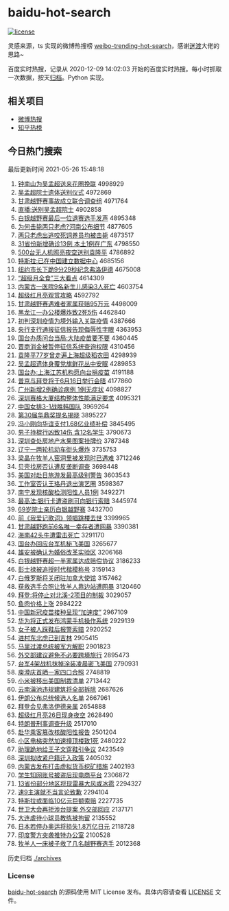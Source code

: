 # baidu-hot-search

[![license](https://img.shields.io/github/license/Arrackisarookie/baidu-hot-search)](https://github.com/Arrackisarookie/baidu-hot-search/blob/master/LICENSE)

灵感来源，ts 实现的微博热搜榜 [weibo-trending-hot-search](https://github.com/justjavac/weibo-trending-hot-search)，感谢[迷渡](https://github.com/justjavac)大佬的思路~

百度实时热搜，记录从 2020-12-09 14:02:03 开始的百度实时热搜。每小时抓取一次数据，按天[归档](./archives)。Python 实现。

## 相关项目
+ [微博热搜](https://github.com/Arrackisarookie/weibo-hot-search)
+ [知乎热榜](https://github.com/Arrackisarookie/zhihu-top-search)

## 今日热门搜索

<!-- Rank Begin -->

最后更新时间 2021-05-26 15:48:18

1. [钟南山为吴孟超送来花圈挽联](http://www.baidu.com/baidu?cl=3&tn=SE_baiduhomet8_jmjb7mjw&rsv_dl=fyb_top&fr=top1000&wd=%D6%D3%C4%CF%C9%BD%CE%AA%CE%E2%C3%CF%B3%AC%CB%CD%C0%B4%BB%A8%C8%A6%CD%EC%C1%AA) 4998929
1. [吴孟超院士遗体送别仪式](http://www.baidu.com/baidu?cl=3&tn=SE_baiduhomet8_jmjb7mjw&rsv_dl=fyb_top&fr=top1000&wd=%CE%E2%C3%CF%B3%AC%D4%BA%CA%BF%D2%C5%CC%E5%CB%CD%B1%F0%D2%C7%CA%BD) 4972869
1. [甘肃越野赛事故成立联合调查组](http://www.baidu.com/baidu?cl=3&tn=SE_baiduhomet8_jmjb7mjw&rsv_dl=fyb_top&fr=top1000&wd=%B8%CA%CB%E0%D4%BD%D2%B0%C8%FC%CA%C2%B9%CA%B3%C9%C1%A2%C1%AA%BA%CF%B5%F7%B2%E9%D7%E9) 4971764
1. [直播:送别吴孟超院士](http://www.baidu.com/baidu?cl=3&tn=SE_baiduhomet8_jmjb7mjw&rsv_dl=fyb_top&fr=top1000&wd=%D6%B1%B2%A5%3A%CB%CD%B1%F0%CE%E2%C3%CF%B3%AC%D4%BA%CA%BF) 4902858
1. [白银越野赛最后一位退赛选手发声](http://www.baidu.com/baidu?cl=3&tn=SE_baiduhomet8_jmjb7mjw&rsv_dl=fyb_top&fr=top1000&wd=%B0%D7%D2%F8%D4%BD%D2%B0%C8%FC%D7%EE%BA%F3%D2%BB%CE%BB%CD%CB%C8%FC%D1%A1%CA%D6%B7%A2%C9%F9) 4895348
1. [为何击毙两只老虎?河南公布细节](http://www.baidu.com/baidu?cl=3&tn=SE_baiduhomet8_jmjb7mjw&rsv_dl=fyb_top&fr=top1000&wd=%CE%AA%BA%CE%BB%F7%B1%D0%C1%BD%D6%BB%C0%CF%BB%A2%3F%BA%D3%C4%CF%B9%AB%B2%BC%CF%B8%BD%DA) 4877605
1. [两只老虎出逃咬死饲养员均被击毙](http://www.baidu.com/baidu?cl=3&tn=SE_baiduhomet8_jmjb7mjw&rsv_dl=fyb_top&fr=top1000&wd=%C1%BD%D6%BB%C0%CF%BB%A2%B3%F6%CC%D3%D2%A7%CB%C0%CB%C7%D1%F8%D4%B1%BE%F9%B1%BB%BB%F7%B1%D0) 4873517
1. [31省份新增确诊13例 本土1例在广东](http://www.baidu.com/baidu?cl=3&tn=SE_baiduhomet8_jmjb7mjw&rsv_dl=fyb_top&fr=top1000&wd=31%CA%A1%B7%DD%D0%C2%D4%F6%C8%B7%D5%EF13%C0%FD%20%B1%BE%CD%C11%C0%FD%D4%DA%B9%E3%B6%AB) 4798550
1. [500台无人机照亮夜空送别袁隆平](http://www.baidu.com/baidu?cl=3&tn=SE_baiduhomet8_jmjb7mjw&rsv_dl=fyb_top&fr=top1000&wd=500%CC%A8%CE%DE%C8%CB%BB%FA%D5%D5%C1%C1%D2%B9%BF%D5%CB%CD%B1%F0%D4%AC%C2%A1%C6%BD) 4786892
1. [特斯拉:已在中国建立数据中心](http://www.baidu.com/baidu?cl=3&tn=SE_baiduhomet8_jmjb7mjw&rsv_dl=fyb_top&fr=top1000&wd=%CC%D8%CB%B9%C0%AD%3A%D2%D1%D4%DA%D6%D0%B9%FA%BD%A8%C1%A2%CA%FD%BE%DD%D6%D0%D0%C4) 4685156
1. [纽约市长下跪9分29秒纪念弗洛伊德](http://www.baidu.com/baidu?cl=3&tn=SE_baiduhomet8_jmjb7mjw&rsv_dl=fyb_top&fr=top1000&wd=%C5%A6%D4%BC%CA%D0%B3%A4%CF%C2%B9%F29%B7%D629%C3%EB%BC%CD%C4%EE%B8%A5%C2%E5%D2%C1%B5%C2) 4675008
1. [“超级月全食”三大看点](http://www.baidu.com/baidu?cl=3&tn=SE_baiduhomet8_jmjb7mjw&rsv_dl=fyb_top&fr=top1000&wd=%A1%B0%B3%AC%BC%B6%D4%C2%C8%AB%CA%B3%A1%B1%C8%FD%B4%F3%BF%B4%B5%E3) 4614309
1. [内蒙古一医院9名新生儿感染3人死亡](http://www.baidu.com/baidu?cl=3&tn=SE_baiduhomet8_jmjb7mjw&rsv_dl=fyb_top&fr=top1000&wd=%C4%DA%C3%C9%B9%C5%D2%BB%D2%BD%D4%BA9%C3%FB%D0%C2%C9%FA%B6%F9%B8%D0%C8%BE3%C8%CB%CB%C0%CD%F6) 4603754
1. [超级红月亮观赏攻略](http://www.baidu.com/baidu?cl=3&tn=SE_baiduhomet8_jmjb7mjw&rsv_dl=fyb_top&fr=top1000&wd=%B3%AC%BC%B6%BA%EC%D4%C2%C1%C1%B9%DB%C9%CD%B9%A5%C2%D4) 4592792
1. [甘肃越野赛遇难者家属获赔95万元](http://www.baidu.com/baidu?cl=3&tn=SE_baiduhomet8_jmjb7mjw&rsv_dl=fyb_top&fr=top1000&wd=%B8%CA%CB%E0%D4%BD%D2%B0%C8%FC%D3%F6%C4%D1%D5%DF%BC%D2%CA%F4%BB%F1%C5%E295%CD%F2%D4%AA) 4498009
1. [黑龙江一办公楼爆炸致2死5伤](http://www.baidu.com/baidu?cl=3&tn=SE_baiduhomet8_jmjb7mjw&rsv_dl=fyb_top&fr=top1000&wd=%BA%DA%C1%FA%BD%AD%D2%BB%B0%EC%B9%AB%C2%A5%B1%AC%D5%A8%D6%C22%CB%C05%C9%CB) 4462840
1. [初判深圳疫情为境外输入关联疫情](http://www.baidu.com/baidu?cl=3&tn=SE_baiduhomet8_jmjb7mjw&rsv_dl=fyb_top&fr=top1000&wd=%B3%F5%C5%D0%C9%EE%DB%DA%D2%DF%C7%E9%CE%AA%BE%B3%CD%E2%CA%E4%C8%EB%B9%D8%C1%AA%D2%DF%C7%E9) 4387666
1. [央行支行通报征信报告现侮辱性字眼](http://www.baidu.com/baidu?cl=3&tn=SE_baiduhomet8_jmjb7mjw&rsv_dl=fyb_top&fr=top1000&wd=%D1%EB%D0%D0%D6%A7%D0%D0%CD%A8%B1%A8%D5%F7%D0%C5%B1%A8%B8%E6%CF%D6%CE%EA%C8%E8%D0%D4%D7%D6%D1%DB) 4363953
1. [国台办质问台当局:大陆疫苗要不要](http://www.baidu.com/baidu?cl=3&tn=SE_baiduhomet8_jmjb7mjw&rsv_dl=fyb_top&fr=top1000&wd=%B9%FA%CC%A8%B0%EC%D6%CA%CE%CA%CC%A8%B5%B1%BE%D6%3A%B4%F3%C2%BD%D2%DF%C3%E7%D2%AA%B2%BB%D2%AA) 4360445
1. [晋商消金被暂停征信系统查询权限](http://www.baidu.com/baidu?cl=3&tn=SE_baiduhomet8_jmjb7mjw&rsv_dl=fyb_top&fr=top1000&wd=%BD%FA%C9%CC%CF%FB%BD%F0%B1%BB%D4%DD%CD%A3%D5%F7%D0%C5%CF%B5%CD%B3%B2%E9%D1%AF%C8%A8%CF%DE) 4310456
1. [袁隆平77岁曾走遍上海超级稻农田](http://www.baidu.com/baidu?cl=3&tn=SE_baiduhomet8_jmjb7mjw&rsv_dl=fyb_top&fr=top1000&wd=%D4%AC%C2%A1%C6%BD77%CB%EA%D4%F8%D7%DF%B1%E9%C9%CF%BA%A3%B3%AC%BC%B6%B5%BE%C5%A9%CC%EF) 4298939
1. [吴孟超遗体身覆党旗鲜花丛中安眠](http://www.baidu.com/baidu?cl=3&tn=SE_baiduhomet8_jmjb7mjw&rsv_dl=fyb_top&fr=top1000&wd=%CE%E2%C3%CF%B3%AC%D2%C5%CC%E5%C9%ED%B8%B2%B5%B3%C6%EC%CF%CA%BB%A8%B4%D4%D6%D0%B0%B2%C3%DF) 4289853
1. [国台办:上海江苏机构愿向台捐疫苗](http://www.baidu.com/baidu?cl=3&tn=SE_baiduhomet8_jmjb7mjw&rsv_dl=fyb_top&fr=top1000&wd=%B9%FA%CC%A8%B0%EC%3A%C9%CF%BA%A3%BD%AD%CB%D5%BB%FA%B9%B9%D4%B8%CF%F2%CC%A8%BE%E8%D2%DF%C3%E7) 4191188
1. [普京与拜登将于6月16日举行会晤](http://www.baidu.com/baidu?cl=3&tn=SE_baiduhomet8_jmjb7mjw&rsv_dl=fyb_top&fr=top1000&wd=%C6%D5%BE%A9%D3%EB%B0%DD%B5%C7%BD%AB%D3%DA6%D4%C216%C8%D5%BE%D9%D0%D0%BB%E1%CE%EE) 4177860
1. [广州新增2例确诊病例 1例无症状](http://www.baidu.com/baidu?cl=3&tn=SE_baiduhomet8_jmjb7mjw&rsv_dl=fyb_top&fr=top1000&wd=%B9%E3%D6%DD%D0%C2%D4%F62%C0%FD%C8%B7%D5%EF%B2%A1%C0%FD%201%C0%FD%CE%DE%D6%A2%D7%B4) 4098827
1. [深圳赛格大厦结构整体性能满足要求](http://www.baidu.com/baidu?cl=3&tn=SE_baiduhomet8_jmjb7mjw&rsv_dl=fyb_top&fr=top1000&wd=%C9%EE%DB%DA%C8%FC%B8%F1%B4%F3%CF%C3%BD%E1%B9%B9%D5%FB%CC%E5%D0%D4%C4%DC%C2%FA%D7%E3%D2%AA%C7%F3) 4095321
1. [中国女排3-1战胜韩国队](http://www.baidu.com/baidu?cl=3&tn=SE_baiduhomet8_jmjb7mjw&rsv_dl=fyb_top&fr=top1000&wd=%D6%D0%B9%FA%C5%AE%C5%C53-1%D5%BD%CA%A4%BA%AB%B9%FA%B6%D3) 3969264
1. [第30届华鼎奖提名揭晓](http://www.baidu.com/baidu?cl=3&tn=SE_baiduhomet8_jmjb7mjw&rsv_dl=fyb_top&fr=top1000&wd=%B5%DA30%BD%EC%BB%AA%B6%A6%BD%B1%CC%E1%C3%FB%BD%D2%CF%FE) 3895227
1. [冯小刚向华谊支付1.68亿业绩补偿](http://www.baidu.com/baidu?cl=3&tn=SE_baiduhomet8_jmjb7mjw&rsv_dl=fyb_top&fr=top1000&wd=%B7%EB%D0%A1%B8%D5%CF%F2%BB%AA%D2%EA%D6%A7%B8%B61.68%D2%DA%D2%B5%BC%A8%B2%B9%B3%A5) 3845495
1. [男子持棍行凶致14伤 含12名学生](http://www.baidu.com/baidu?cl=3&tn=SE_baiduhomet8_jmjb7mjw&rsv_dl=fyb_top&fr=top1000&wd=%C4%D0%D7%D3%B3%D6%B9%F7%D0%D0%D0%D7%D6%C214%C9%CB%20%BA%AC12%C3%FB%D1%A7%C9%FA) 3790673
1. [深圳查处房地产水果图案挂牌价](http://www.baidu.com/baidu?cl=3&tn=SE_baiduhomet8_jmjb7mjw&rsv_dl=fyb_top&fr=top1000&wd=%C9%EE%DB%DA%B2%E9%B4%A6%B7%BF%B5%D8%B2%FA%CB%AE%B9%FB%CD%BC%B0%B8%B9%D2%C5%C6%BC%DB) 3787348
1. [辽宁一两轮机动车街头爆炸](http://www.baidu.com/baidu?cl=3&tn=SE_baiduhomet8_jmjb7mjw&rsv_dl=fyb_top&fr=top1000&wd=%C1%C9%C4%FE%D2%BB%C1%BD%C2%D6%BB%FA%B6%AF%B3%B5%BD%D6%CD%B7%B1%AC%D5%A8) 3735753
1. [梁晶在牧羊人窑洞里被发现时已遇难](http://www.baidu.com/baidu?cl=3&tn=SE_baiduhomet8_jmjb7mjw&rsv_dl=fyb_top&fr=top1000&wd=%C1%BA%BE%A7%D4%DA%C4%C1%D1%F2%C8%CB%D2%A4%B6%B4%C0%EF%B1%BB%B7%A2%CF%D6%CA%B1%D2%D1%D3%F6%C4%D1) 3712246
1. [贝壳找房否认遭反垄断调查](http://www.baidu.com/baidu?cl=3&tn=SE_baiduhomet8_jmjb7mjw&rsv_dl=fyb_top&fr=top1000&wd=%B1%B4%BF%C7%D5%D2%B7%BF%B7%F1%C8%CF%D4%E2%B7%B4%C2%A2%B6%CF%B5%F7%B2%E9) 3698448
1. [美国对赴日旅游发最高级别警告](http://www.baidu.com/baidu?cl=3&tn=SE_baiduhomet8_jmjb7mjw&rsv_dl=fyb_top&fr=top1000&wd=%C3%C0%B9%FA%B6%D4%B8%B0%C8%D5%C2%C3%D3%CE%B7%A2%D7%EE%B8%DF%BC%B6%B1%F0%BE%AF%B8%E6) 3603543
1. [工作室否认王珞丹退出演艺圈](http://www.baidu.com/baidu?cl=3&tn=SE_baiduhomet8_jmjb7mjw&rsv_dl=fyb_top&fr=top1000&wd=%B9%A4%D7%F7%CA%D2%B7%F1%C8%CF%CD%F5%E7%F3%B5%A4%CD%CB%B3%F6%D1%DD%D2%D5%C8%A6) 3598367
1. [南宁发现核酸检测阳性人员1例](http://www.baidu.com/baidu?cl=3&tn=SE_baiduhomet8_jmjb7mjw&rsv_dl=fyb_top&fr=top1000&wd=%C4%CF%C4%FE%B7%A2%CF%D6%BA%CB%CB%E1%BC%EC%B2%E2%D1%F4%D0%D4%C8%CB%D4%B11%C0%FD) 3492271
1. [最高法:银行卡遭盗刷可向银行索赔](http://www.baidu.com/baidu?cl=3&tn=SE_baiduhomet8_jmjb7mjw&rsv_dl=fyb_top&fr=top1000&wd=%D7%EE%B8%DF%B7%A8%3A%D2%F8%D0%D0%BF%A8%D4%E2%B5%C1%CB%A2%BF%C9%CF%F2%D2%F8%D0%D0%CB%F7%C5%E2) 3445974
1. [69岁院士亲历白银越野赛](http://www.baidu.com/baidu?cl=3&tn=SE_baiduhomet8_jmjb7mjw&rsv_dl=fyb_top&fr=top1000&wd=69%CB%EA%D4%BA%CA%BF%C7%D7%C0%FA%B0%D7%D2%F8%D4%BD%D2%B0%C8%FC) 3432700
1. [前《我爱记歌词》领唱跳楼去世](http://www.baidu.com/baidu?cl=3&tn=SE_baiduhomet8_jmjb7mjw&rsv_dl=fyb_top&fr=top1000&wd=%C7%B0%A1%B6%CE%D2%B0%AE%BC%C7%B8%E8%B4%CA%A1%B7%C1%EC%B3%AA%CC%F8%C2%A5%C8%A5%CA%C0) 3399965
1. [甘肃越野跑前6名唯一幸存者遭网暴](http://www.baidu.com/baidu?cl=3&tn=SE_baiduhomet8_jmjb7mjw&rsv_dl=fyb_top&fr=top1000&wd=%B8%CA%CB%E0%D4%BD%D2%B0%C5%DC%C7%B06%C3%FB%CE%A8%D2%BB%D0%D2%B4%E6%D5%DF%D4%E2%CD%F8%B1%A9) 3390381
1. [海南42头牛遭雷击死亡](http://www.baidu.com/baidu?cl=3&tn=SE_baiduhomet8_jmjb7mjw&rsv_dl=fyb_top&fr=top1000&wd=%BA%A3%C4%CF42%CD%B7%C5%A3%D4%E2%C0%D7%BB%F7%CB%C0%CD%F6) 3291170
1. [国台办回应台军机秘飞美国](http://www.baidu.com/baidu?cl=3&tn=SE_baiduhomet8_jmjb7mjw&rsv_dl=fyb_top&fr=top1000&wd=%B9%FA%CC%A8%B0%EC%BB%D8%D3%A6%CC%A8%BE%FC%BB%FA%C3%D8%B7%C9%C3%C0%B9%FA) 3265677
1. [雄安被确认为婚俗改革实验区](http://www.baidu.com/baidu?cl=3&tn=SE_baiduhomet8_jmjb7mjw&rsv_dl=fyb_top&fr=top1000&wd=%D0%DB%B0%B2%B1%BB%C8%B7%C8%CF%CE%AA%BB%E9%CB%D7%B8%C4%B8%EF%CA%B5%D1%E9%C7%F8) 3206168
1. [白银越野赛超一半家属达成赔偿协议](http://www.baidu.com/baidu?cl=3&tn=SE_baiduhomet8_jmjb7mjw&rsv_dl=fyb_top&fr=top1000&wd=%B0%D7%D2%F8%D4%BD%D2%B0%C8%FC%B3%AC%D2%BB%B0%EB%BC%D2%CA%F4%B4%EF%B3%C9%C5%E2%B3%A5%D0%AD%D2%E9) 3186233
1. [彭士禄被追授时代楷模称号](http://www.baidu.com/baidu?cl=3&tn=SE_baiduhomet8_jmjb7mjw&rsv_dl=fyb_top&fr=top1000&wd=%C5%ED%CA%BF%C2%BB%B1%BB%D7%B7%CA%DA%CA%B1%B4%FA%BF%AC%C4%A3%B3%C6%BA%C5) 3159143
1. [白俄罗斯将关闭驻加拿大使馆](http://www.baidu.com/baidu?cl=3&tn=SE_baiduhomet8_jmjb7mjw&rsv_dl=fyb_top&fr=top1000&wd=%B0%D7%B6%ED%C2%DE%CB%B9%BD%AB%B9%D8%B1%D5%D7%A4%BC%D3%C4%C3%B4%F3%CA%B9%B9%DD) 3157462
1. [获救选手合照让牧羊人靠边站遭网暴](http://www.baidu.com/baidu?cl=3&tn=SE_baiduhomet8_jmjb7mjw&rsv_dl=fyb_top&fr=top1000&wd=%BB%F1%BE%C8%D1%A1%CA%D6%BA%CF%D5%D5%C8%C3%C4%C1%D1%F2%C8%CB%BF%BF%B1%DF%D5%BE%D4%E2%CD%F8%B1%A9) 3120460
1. [拜登:将停止对北溪-2项目的制裁](http://www.baidu.com/baidu?cl=3&tn=SE_baiduhomet8_jmjb7mjw&rsv_dl=fyb_top&fr=top1000&wd=%B0%DD%B5%C7%3A%BD%AB%CD%A3%D6%B9%B6%D4%B1%B1%CF%AA-2%CF%EE%C4%BF%B5%C4%D6%C6%B2%C3) 3029057
1. [鱼肉价格上涨](http://www.baidu.com/baidu?cl=3&tn=SE_baiduhomet8_jmjb7mjw&rsv_dl=fyb_top&fr=top1000&wd=%D3%E3%C8%E2%BC%DB%B8%F1%C9%CF%D5%C7) 2984222
1. [中国新冠疫苗接种呈现“加速度”](http://www.baidu.com/baidu?cl=3&tn=SE_baiduhomet8_jmjb7mjw&rsv_dl=fyb_top&fr=top1000&wd=%D6%D0%B9%FA%D0%C2%B9%DA%D2%DF%C3%E7%BD%D3%D6%D6%B3%CA%CF%D6%A1%B0%BC%D3%CB%D9%B6%C8%A1%B1) 2967109
1. [华为将正式发布鸿蒙手机操作系统](http://www.baidu.com/baidu?cl=3&tn=SE_baiduhomet8_jmjb7mjw&rsv_dl=fyb_top&fr=top1000&wd=%BB%AA%CE%AA%BD%AB%D5%FD%CA%BD%B7%A2%B2%BC%BA%E8%C3%C9%CA%D6%BB%FA%B2%D9%D7%F7%CF%B5%CD%B3) 2929139
1. [女子被人踩鞋后报警索赔](http://www.baidu.com/baidu?cl=3&tn=SE_baiduhomet8_jmjb7mjw&rsv_dl=fyb_top&fr=top1000&wd=%C5%AE%D7%D3%B1%BB%C8%CB%B2%C8%D0%AC%BA%F3%B1%A8%BE%AF%CB%F7%C5%E2) 2920252
1. [进村东北虎已到吉林](http://www.baidu.com/baidu?cl=3&tn=SE_baiduhomet8_jmjb7mjw&rsv_dl=fyb_top&fr=top1000&wd=%BD%F8%B4%E5%B6%AB%B1%B1%BB%A2%D2%D1%B5%BD%BC%AA%C1%D6) 2905415
1. [马里过渡总统被军方解职](http://www.baidu.com/baidu?cl=3&tn=SE_baiduhomet8_jmjb7mjw&rsv_dl=fyb_top&fr=top1000&wd=%C2%ED%C0%EF%B9%FD%B6%C9%D7%DC%CD%B3%B1%BB%BE%FC%B7%BD%BD%E2%D6%B0) 2901823
1. [外交部建议避免不必要跨境旅行](http://www.baidu.com/baidu?cl=3&tn=SE_baiduhomet8_jmjb7mjw&rsv_dl=fyb_top&fr=top1000&wd=%CD%E2%BD%BB%B2%BF%BD%A8%D2%E9%B1%DC%C3%E2%B2%BB%B1%D8%D2%AA%BF%E7%BE%B3%C2%C3%D0%D0) 2895473
1. [台军4架战机抹掉涂装凌晨密飞美国](http://www.baidu.com/baidu?cl=3&tn=SE_baiduhomet8_jmjb7mjw&rsv_dl=fyb_top&fr=top1000&wd=%CC%A8%BE%FC4%BC%DC%D5%BD%BB%FA%C4%A8%B5%F4%CD%BF%D7%B0%C1%E8%B3%BF%C3%DC%B7%C9%C3%C0%B9%FA) 2790931
1. [庾澄庆首晒一家四口合照](http://www.baidu.com/baidu?cl=3&tn=SE_baiduhomet8_jmjb7mjw&rsv_dl=fyb_top&fr=top1000&wd=%E2%D7%B3%CE%C7%EC%CA%D7%C9%B9%D2%BB%BC%D2%CB%C4%BF%DA%BA%CF%D5%D5) 2748819
1. [小米被移出美国制裁清单](http://www.baidu.com/baidu?cl=3&tn=SE_baiduhomet8_jmjb7mjw&rsv_dl=fyb_top&fr=top1000&wd=%D0%A1%C3%D7%B1%BB%D2%C6%B3%F6%C3%C0%B9%FA%D6%C6%B2%C3%C7%E5%B5%A5) 2713442
1. [云南滇池违规建筑将全部拆除](http://www.baidu.com/baidu?cl=3&tn=SE_baiduhomet8_jmjb7mjw&rsv_dl=fyb_top&fr=top1000&wd=%D4%C6%C4%CF%B5%E1%B3%D8%CE%A5%B9%E6%BD%A8%D6%FE%BD%AB%C8%AB%B2%BF%B2%F0%B3%FD) 2687626
1. [伊朗公布总统候选人名单](http://www.baidu.com/baidu?cl=3&tn=SE_baiduhomet8_jmjb7mjw&rsv_dl=fyb_top&fr=top1000&wd=%D2%C1%C0%CA%B9%AB%B2%BC%D7%DC%CD%B3%BA%F2%D1%A1%C8%CB%C3%FB%B5%A5) 2667961
1. [拜登会见弗洛伊德亲属](http://www.baidu.com/baidu?cl=3&tn=SE_baiduhomet8_jmjb7mjw&rsv_dl=fyb_top&fr=top1000&wd=%B0%DD%B5%C7%BB%E1%BC%FB%B8%A5%C2%E5%D2%C1%B5%C2%C7%D7%CA%F4) 2654888
1. [超级红月亮26日现身夜空](http://www.baidu.com/baidu?cl=3&tn=SE_baiduhomet8_jmjb7mjw&rsv_dl=fyb_top&fr=top1000&wd=%B3%AC%BC%B6%BA%EC%D4%C2%C1%C126%C8%D5%CF%D6%C9%ED%D2%B9%BF%D5) 2628490
1. [特朗普刑事调查升级](http://www.baidu.com/baidu?cl=3&tn=SE_baiduhomet8_jmjb7mjw&rsv_dl=fyb_top&fr=top1000&wd=%CC%D8%C0%CA%C6%D5%D0%CC%CA%C2%B5%F7%B2%E9%C9%FD%BC%B6) 2517010
1. [赴华乘客篡改核酸阳性报告](http://www.baidu.com/baidu?cl=3&tn=SE_baiduhomet8_jmjb7mjw&rsv_dl=fyb_top&fr=top1000&wd=%B8%B0%BB%AA%B3%CB%BF%CD%B4%DB%B8%C4%BA%CB%CB%E1%D1%F4%D0%D4%B1%A8%B8%E6) 2501204
1. [小区电梯突然加速撞顶楼致1死](http://www.baidu.com/baidu?cl=3&tn=SE_baiduhomet8_jmjb7mjw&rsv_dl=fyb_top&fr=top1000&wd=%D0%A1%C7%F8%B5%E7%CC%DD%CD%BB%C8%BB%BC%D3%CB%D9%D7%B2%B6%A5%C2%A5%D6%C21%CB%C0) 2480222
1. [助理跪地给王子文穿鞋引争议](http://www.baidu.com/baidu?cl=3&tn=SE_baiduhomet8_jmjb7mjw&rsv_dl=fyb_top&fr=top1000&wd=%D6%FA%C0%ED%B9%F2%B5%D8%B8%F8%CD%F5%D7%D3%CE%C4%B4%A9%D0%AC%D2%FD%D5%F9%D2%E9) 2423549
1. [深圳拟收紧户籍迁入政策](http://www.baidu.com/baidu?cl=3&tn=SE_baiduhomet8_jmjb7mjw&rsv_dl=fyb_top&fr=top1000&wd=%C9%EE%DB%DA%C4%E2%CA%D5%BD%F4%BB%A7%BC%AE%C7%A8%C8%EB%D5%FE%B2%DF) 2405032
1. [内蒙古发布打击虚拟货币挖矿措施](http://www.baidu.com/baidu?cl=3&tn=SE_baiduhomet8_jmjb7mjw&rsv_dl=fyb_top&fr=top1000&wd=%C4%DA%C3%C9%B9%C5%B7%A2%B2%BC%B4%F2%BB%F7%D0%E9%C4%E2%BB%F5%B1%D2%CD%DA%BF%F3%B4%EB%CA%A9) 2402193
1. [学生知网账号被盗后现电商平台](http://www.baidu.com/baidu?cl=3&tn=SE_baiduhomet8_jmjb7mjw&rsv_dl=fyb_top&fr=top1000&wd=%D1%A7%C9%FA%D6%AA%CD%F8%D5%CB%BA%C5%B1%BB%B5%C1%BA%F3%CF%D6%B5%E7%C9%CC%C6%BD%CC%A8) 2306872
1. [13省份部分地区将现雷暴大风或冰雹](http://www.baidu.com/baidu?cl=3&tn=SE_baiduhomet8_jmjb7mjw&rsv_dl=fyb_top&fr=top1000&wd=13%CA%A1%B7%DD%B2%BF%B7%D6%B5%D8%C7%F8%BD%AB%CF%D6%C0%D7%B1%A9%B4%F3%B7%E7%BB%F2%B1%F9%B1%A2) 2294327
1. [速9主演就不当言论致歉](http://www.baidu.com/baidu?cl=3&tn=SE_baiduhomet8_jmjb7mjw&rsv_dl=fyb_top&fr=top1000&wd=%CB%D99%D6%F7%D1%DD%BE%CD%B2%BB%B5%B1%D1%D4%C2%DB%D6%C2%C7%B8) 2294104
1. [特斯拉或面临10亿元巨额索赔](http://www.baidu.com/baidu?cl=3&tn=SE_baiduhomet8_jmjb7mjw&rsv_dl=fyb_top&fr=top1000&wd=%CC%D8%CB%B9%C0%AD%BB%F2%C3%E6%C1%D910%D2%DA%D4%AA%BE%DE%B6%EE%CB%F7%C5%E2) 2227735
1. [世卫大会再拒涉台提案 外交部回应](http://www.baidu.com/baidu?cl=3&tn=SE_baiduhomet8_jmjb7mjw&rsv_dl=fyb_top&fr=top1000&wd=%CA%C0%CE%C0%B4%F3%BB%E1%D4%D9%BE%DC%C9%E6%CC%A8%CC%E1%B0%B8%20%CD%E2%BD%BB%B2%BF%BB%D8%D3%A6) 2137171
1. [大连虐待小球员教练被拘留](http://www.baidu.com/baidu?cl=3&tn=SE_baiduhomet8_jmjb7mjw&rsv_dl=fyb_top&fr=top1000&wd=%B4%F3%C1%AC%C5%B0%B4%FD%D0%A1%C7%F2%D4%B1%BD%CC%C1%B7%B1%BB%BE%D0%C1%F4) 2135552
1. [日本若停办奥运将损失1.8万亿日元](http://www.baidu.com/baidu?cl=3&tn=SE_baiduhomet8_jmjb7mjw&rsv_dl=fyb_top&fr=top1000&wd=%C8%D5%B1%BE%C8%F4%CD%A3%B0%EC%B0%C2%D4%CB%BD%AB%CB%F0%CA%A71.8%CD%F2%D2%DA%C8%D5%D4%AA) 2118728
1. [印度警方突袭推特办公室](http://www.baidu.com/baidu?cl=3&tn=SE_baiduhomet8_jmjb7mjw&rsv_dl=fyb_top&fr=top1000&wd=%D3%A1%B6%C8%BE%AF%B7%BD%CD%BB%CF%AE%CD%C6%CC%D8%B0%EC%B9%AB%CA%D2) 2100528
1. [牧羊人一床被子救了几名越野赛选手](http://www.baidu.com/baidu?cl=3&tn=SE_baiduhomet8_jmjb7mjw&rsv_dl=fyb_top&fr=top1000&wd=%C4%C1%D1%F2%C8%CB%D2%BB%B4%B2%B1%BB%D7%D3%BE%C8%C1%CB%BC%B8%C3%FB%D4%BD%D2%B0%C8%FC%D1%A1%CA%D6) 2012368
<!-- Rank End -->

历史归档 [./archives](./archives)

### License

[baidu-hot-search](https://github.com/Arrackisarookie/baidu-hot-search) 的源码使用 MIT License 发布。具体内容请查看 [LICENSE](./LICENSE) 文件。

